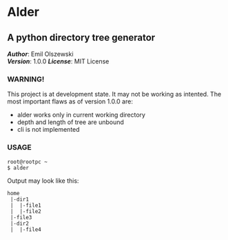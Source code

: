 # Alder  
## A python directory tree generator

***Author***: Emil Olszewski  
***Version***: 1.0.0
***License***: MIT License

### **WARNING!**
This project is at development state. It may not be working as intented. 
The most important flaws as of version 1.0.0 are: 
- alder works only in current working directory
- depth and length of tree are unbound
- cli is not implemented 

### **USAGE**

    root@rootpc ~
    $ alder 

Output may look like this: 

    home
     |-dir1
     |  |-file1 
     |  |-file2
     |-file3
     |-dir2
     |  |-file4



